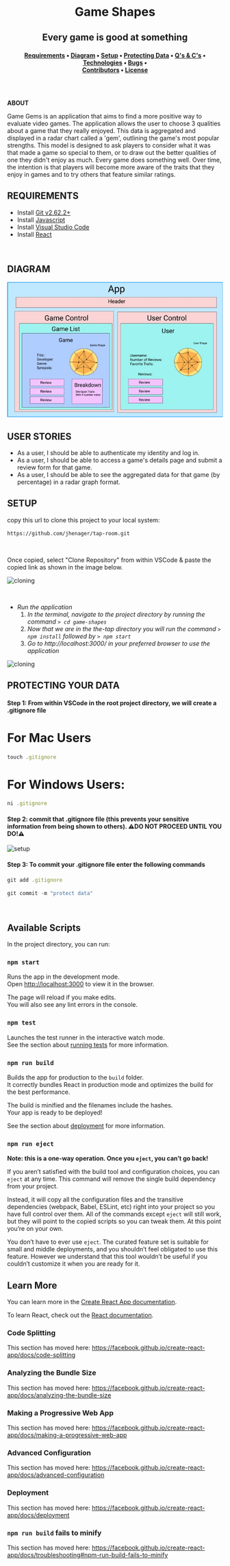 **<h1 align = "center"> Game Shapes**




**<h2 align="center">Every game is good at something**


**<h4 align = "center">
  <a href="#requirements">Requirements</a> •
  <a href="#diagram">Diagram</a> •
  <a href="#setup">Setup</a> •
  <a href="#protecting-your-data">Protecting Data<a> •
  <a href="#questions-and-concerns">Q's & C's</a> •
  <a href="#technologies-used">Technologies</a> •
  <a href="#bugs">Bugs</a> •  
  <a href="#contributors">Contributors</a> •
  <a href="#license">License</a>**

<br>
<h2 align = "center">
</h1>

**ABOUT**

Game Gems is an application that aims to find a more positive way to evaluate video games. The application allows the user to choose 3 qualities about a game that they really enjoyed. This data is aggregated and displayed in a radar chart called a 'gem', outlining the game's most popular strengths. This model is designed to ask players to consider what it was that made a game so special to them, or to draw out the better qualities of one they didn't enjoy as much. Every game does something well. Over time, the intention is that players will become more aware of the traits that they enjoy in games and to try others that feature similar ratings.


## **REQUIREMENTS**

* Install [Git v2.62.2+](https://git-scm.com/downloads/)
* Install [Javascript](https://www.javascript.com/)
* Install [Visual Studio Code](https://code.visualstudio.com/)
* Install [React](https://reactjs.org/)

 <br>

## **DIAGRAM**

![Diagram](./img/gameshape.jpeg)



## **USER STORIES**

- As a user, I should be able to authenticate my identity and log in.
- As a user, I should be able to access a game's details page and submit a review form for that game.
- As a user, I should be able to see the aggregated data for that game (by percentage) in a radar graph format.

## **SETUP**


copy this url to clone this project to your local system:
```html
https://github.com/jhenager/tap-room.git
```

<br>

Once copied, select "Clone Repository" from within VSCode & paste the copied link as shown in the image below.

![cloning](https://coding-assets.s3-us-west-2.amazonaws.com/img/clone-github2.gif "Cloning from Github within VSCode")


<br>

* _Run the application_
  1. _In the terminal, navigate to the project directory by running the command `> cd game-shapes`_
  2. _Now that we are in the the-tap directory you will run the command `> npm install` followed by `> npm start`_
  3. _Go to http://localhost:3000/ in your preferred browser to use the application_

![cloning](https://coding-assets.s3-us-west-2.amazonaws.com/img/dotnet-readme.gif "How to clone repo")


## **PROTECTING YOUR DATA**

#### **Step 1: From within VSCode in the root project directory, we will create a .gitignore file**

# For Mac Users
```js 
touch .gitignore 
```

# For Windows Users:

```js 
ni .gitignore 
```

#### Step 2: commit that .gitignore file (this prevents your sensitive information from being shown to others). **⚠️DO NOT PROCEED UNTIL YOU DO!⚠️**

![setup](https://coding-assets.s3-us-west-2.amazonaws.com/img/entity-readme-image.png "Set up instructions")

#### Step 3: **To commit your .gitignore file enter the following commands**

```js
git add .gitignore
```
```js
git commit -m "protect data"
```


<br>

## Available Scripts

In the project directory, you can run:

### `npm start`

Runs the app in the development mode.<br />
Open [http://localhost:3000](http://localhost:3000) to view it in the browser.

The page will reload if you make edits.<br />
You will also see any lint errors in the console.

### `npm test`

Launches the test runner in the interactive watch mode.<br />
See the section about [running tests](https://facebook.github.io/create-react-app/docs/running-tests) for more information.

### `npm run build`

Builds the app for production to the `build` folder.<br />
It correctly bundles React in production mode and optimizes the build for the best performance.

The build is minified and the filenames include the hashes.<br />
Your app is ready to be deployed!

See the section about [deployment](https://facebook.github.io/create-react-app/docs/deployment) for more information.

### `npm run eject`

**Note: this is a one-way operation. Once you `eject`, you can’t go back!**

If you aren’t satisfied with the build tool and configuration choices, you can `eject` at any time. This command will remove the single build dependency from your project.

Instead, it will copy all the configuration files and the transitive dependencies (webpack, Babel, ESLint, etc) right into your project so you have full control over them. All of the commands except `eject` will still work, but they will point to the copied scripts so you can tweak them. At this point you’re on your own.

You don’t have to ever use `eject`. The curated feature set is suitable for small and middle deployments, and you shouldn’t feel obligated to use this feature. However we understand that this tool wouldn’t be useful if you couldn’t customize it when you are ready for it.

## Learn More

You can learn more in the [Create React App documentation](https://facebook.github.io/create-react-app/docs/getting-started).

To learn React, check out the [React documentation](https://reactjs.org/).

### Code Splitting

This section has moved here: https://facebook.github.io/create-react-app/docs/code-splitting

### Analyzing the Bundle Size

This section has moved here: https://facebook.github.io/create-react-app/docs/analyzing-the-bundle-size

### Making a Progressive Web App

This section has moved here: https://facebook.github.io/create-react-app/docs/making-a-progressive-web-app

### Advanced Configuration

This section has moved here: https://facebook.github.io/create-react-app/docs/advanced-configuration

### Deployment

This section has moved here: https://facebook.github.io/create-react-app/docs/deployment

### `npm run build` fails to minify

This section has moved here: https://facebook.github.io/create-react-app/docs/troubleshooting#npm-run-build-fails-to-minify
